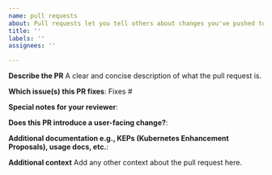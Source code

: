 ```yaml
---
name: pull requests
about: Pull requests let you tell others about changes you've pushed to a branch in a repository
title: ''
labels: ''
assignees: ''

---
```


**Describe the PR**
A clear and concise description of what the pull request is.

**Which issue(s) this PR fixes**:
Fixes #

**Special notes for your reviewer**:

**Does this PR introduce a user-facing change?**:

**Additional documentation e.g., KEPs (Kubernetes Enhancement Proposals), usage docs, etc.**:

**Additional context**
Add any other context about the pull request here.
